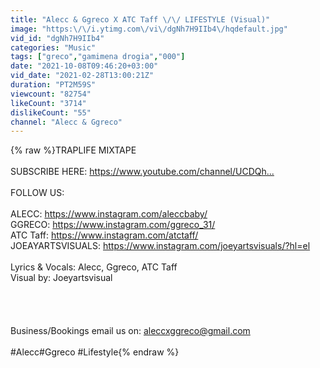```yaml
---
title: "Alecc & Ggreco X ATC Taff \/\/ LIFESTYLE (Visual)"
image: "https:\/\/i.ytimg.com\/vi\/dgNh7H9IIb4\/hqdefault.jpg"
vid_id: "dgNh7H9IIb4"
categories: "Music"
tags: ["greco","gamimena drogia","000"]
date: "2021-10-08T09:46:20+03:00"
vid_date: "2021-02-28T13:00:21Z"
duration: "PT2M59S"
viewcount: "82754"
likeCount: "3714"
dislikeCount: "55"
channel: "Alecc & Ggreco"
---
```

{% raw %}TRAPLIFE MIXTAPE<br /><br />SUBSCRIBE HERE: <a rel="nofollow" target="blank" href="https://www.youtube.com/channel/UCDQh...​">https://www.youtube.com/channel/UCDQh...​</a><br /><br />FOLLOW US:<br /><br />ALECC: <a rel="nofollow" target="blank" href="https://www.instagram.com/aleccbaby/​">https://www.instagram.com/aleccbaby/​</a><br />GGRECO: <a rel="nofollow" target="blank" href="https://www.instagram.com/ggreco_31/​">https://www.instagram.com/ggreco_31/​</a><br />ATC Taff: <a rel="nofollow" target="blank" href="https://www.instagram.com/atctaff/">https://www.instagram.com/atctaff/</a><br />JOEAYARTSVISUALS: <a rel="nofollow" target="blank" href="https://www.instagram.com/joeyartsvisuals/?hl=el">https://www.instagram.com/joeyartsvisuals/?hl=el</a><br /><br />Lyrics &amp; Vocals: Alecc, Ggreco, ATC Taff <br />Visual by: Joeyartsvisual<br /><br /><br /><br /><br />Business/Bookings email us on: aleccxggreco@gmail.com<br /><br />#Alecc​ #Ggreco #Lifestyle{% endraw %}
